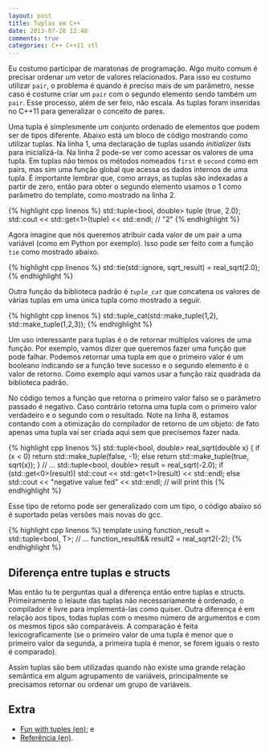 ```yaml
---
layout: post
title: Tuplas em C++
date: 2013-07-20 12:48
comments: true
categories: C++ C++11 stl
---
```


Eu costumo participar de maratonas de programação. Algo muito comum é precisar
 ordenar um vetor de valores relacionados. Para isso eu costumo utilizar
 `pair`, o problema é quando é preciso mais de um
 parâmetro, nesse caso é costume criar um `pair` com o segundo
 elemento sendo também um `pair`. Esse processo, além de ser
 feio, não escala. As tuplas foram inseridas no C++11 para generalizar o
 conceito de pares.

Uma tupla é simplesmente um conjunto ordenado de elementos que podem ser de
 tipos diferente. Abaixo está um bloco de código mostrando como utilizar
 tuplas. Na linha 1, uma declaração de tuplas usando *initializer lists* para
 inicializá-la. Na linha 2 pode-se ver como acessar os valores de uma
 tupla. Em tuplas não temos os métodos nomeados `first` e `second` como
 em pairs, mas sim uma função global que acessa os dados internos de uma tupla.
 É importante lembrar que, como arrays, as tuplas são indexadas a partir de
 zero, então para obter o segundo elemento usamos o 1 como parâmetro do
 template, como mostrado na linha 2.

{% highlight cpp linenos %} 
std::tuple<bool, double> tuple {true, 2.0};
std::cout << std::get<1>(tuple) << std::endl; // "2"
{% endhighlight %}

Agora imagine que nós queremos atribuir cada valor de um pair a uma
 variável (como em Python por exemplo). Isso pode ser feito com a função
 `tie` como mostrado abaixo.

{% highlight cpp linenos %} 
std::tie(std::ignore, sqrt_result) = real_sqrt(2.0);
{% endhighlight %}

Outra função da biblioteca padrão é _`tuple_cat`_ que concatena
 os valores de várias tuplas em uma única tupla como mostrado
 a seguir.

{% highlight cpp linenos %} 
std::tuple_cat(std::make_tuple(1,2), std::make_tuple(1,2,3));
{% endhighlight %}

Um uso interessante para tuplas é o de retornar múltiplos valores de uma
 função. Por exemplo, vamos dizer que queremos fazer uma função que pode
 falhar. Podemos retornar uma tupla em que o primeiro valor é um booleano
 indicando se a função teve sucesso e o segundo elemento é o valor de retorno.
 Como exemplo aqui vamos usar a função raiz quadrada da biblioteca padrão.

No código temos a função que retorna o primeiro valor falso se o parâmetro
 passado é negativo. Caso contrário retorna uma tupla com o primeiro valor
 verdadeiro e o segundo com o resultado. Note na linha 8, estamos 
 contando com a otimização do compilador de retorno de um objeto: de fato
 apenas uma tupla vai ser criada aqui sem que precisemos fazer nada.

{% highlight cpp linenos %} 
std::tuple<bool, double> real_sqrt(double x) \{
  if (x < 0)
    return std::make_tuple(false, -1);
  else
    return std::make_tuple(true, sqrt(x));
\}
// ...
std::tuple<bool, double> result = real_sqrt(-2.0);
if (std::get<0>(result))
  std::cout << std::get<1>(result) << std::endl;
else
  std::cout << "negative value fed" << std::endl; // will print this
{% endhighlight %}

Esse tipo de retorno pode ser generalizado com um tipo, o código abaixo só
 é suportado pelas versões mais novas do gcc.

{% highlight cpp linenos %} 
  template<typename T>
  using function_result = std::tuple<bool, T>;
  // ...
  function_result<double>&& result2 = real_sqrt2(-2);
{% endhighlight %}

Diferença entre tuplas e structs
--------------------------------
Mas então tu te perguntas qual a diferença então entre tuplas e structs.
 Primeiramente o leiaute das tuplas não necessariamente é ordenado, o
 compilador é livre para implementá-las como quiser. Outra diferença é
 em relação aos tipos,
 todas tuplas com o mesmo número de argumentos e com os mesmos tipos são
 comparáveis. A comparação é feita lexicograficamente (se o primeiro valor de
 uma tupla é menor que o primeiro valor da segunda, a primeira tupla é menor,
 se forem iguais o resto é comparado).

Assim tuplas são bem utilizadas quando não existe uma grande relação semântica
 em algum agrupamento de variáveis, principalmente se precisamos retornar ou
 ordenar um grupo de variáveis.

Extra
-----
* [Fun with tuples (en)](http://www.youtube.com/watch?v=3tipURTxEUw); e
* [Referência (en)](http://en.cppreference.com/w/cpp/utility/tuple).

